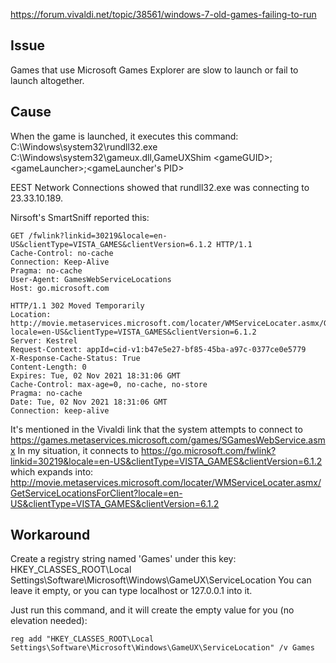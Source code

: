 https://forum.vivaldi.net/topic/38561/windows-7-old-games-failing-to-run

## Issue

Games that use Microsoft Games Explorer are slow to launch or fail to launch altogether.

## Cause

When the game is launched, it executes this command:
C:\Windows\system32\rundll32.exe C:\Windows\system32\gameux.dll,GameUXShim \<gameGUID>;\<gameLauncher>;<gameLauncher's PID>

EEST Network Connections showed that rundll32.exe was connecting to 23.33.10.189.

Nirsoft's SmartSniff reported this:
````HTTP
GET /fwlink?linkid=30219&locale=en-US&clientType=VISTA_GAMES&clientVersion=6.1.2 HTTP/1.1
Cache-Control: no-cache
Connection: Keep-Alive
Pragma: no-cache
User-Agent: GamesWebServiceLocations
Host: go.microsoft.com

HTTP/1.1 302 Moved Temporarily
Location: http://movie.metaservices.microsoft.com/locater/WMServiceLocater.asmx/GetServiceLocationsForClient?locale=en-US&clientType=VISTA_GAMES&clientVersion=6.1.2
Server: Kestrel
Request-Context: appId=cid-v1:b47e5e27-bf85-45ba-a97c-0377ce0e5779
X-Response-Cache-Status: True
Content-Length: 0
Expires: Tue, 02 Nov 2021 18:31:06 GMT
Cache-Control: max-age=0, no-cache, no-store
Pragma: no-cache
Date: Tue, 02 Nov 2021 18:31:06 GMT
Connection: keep-alive
````

It's mentioned in the Vivaldi link that the system attempts to connect to https://games.metaservices.microsoft.com/games/SGamesWebService.asmx
In my situation, it connects to https://go.microsoft.com/fwlink?linkid=30219&locale=en-US&clientType=VISTA_GAMES&clientVersion=6.1.2 which expands into: http://movie.metaservices.microsoft.com/locater/WMServiceLocater.asmx/GetServiceLocationsForClient?locale=en-US&clientType=VISTA_GAMES&clientVersion=6.1.2

## Workaround
Create a registry string named 'Games' under this key:
HKEY_CLASSES_ROOT\Local Settings\Software\Microsoft\Windows\GameUX\ServiceLocation
You can leave it empty, or you can type localhost or 127.0.0.1 into it.

Just run this command, and it will create the empty value for you (no elevation needed):
````
reg add "HKEY_CLASSES_ROOT\Local Settings\Software\Microsoft\Windows\GameUX\ServiceLocation" /v Games
````

